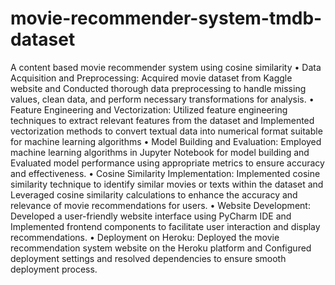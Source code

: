 # movie-recommender-system-tmdb-dataset
A content based movie recommender system using cosine similarity
• Data Acquisition and Preprocessing: Acquired movie dataset from Kaggle website and Conducted thorough data preprocessing to handle missing values, clean data, and perform necessary transformations for analysis.
• Feature Engineering and Vectorization: Utilized feature engineering techniques to extract relevant features from the dataset and Implemented vectorization methods to convert textual data into numerical format suitable for machine learning algorithms
• Model Building and Evaluation: Employed machine learning algorithms in Jupyter Notebook for model building and Evaluated model performance using appropriate metrics to ensure accuracy and effectiveness.
• Cosine Similarity Implementation: Implemented cosine similarity technique to identify similar movies or texts within the dataset and Leveraged cosine similarity calculations to enhance the accuracy and relevance of movie recommendations for users.
• Website Development: Developed a user-friendly website interface using PyCharm IDE and Implemented frontend components to facilitate user interaction and display recommendations.
• Deployment on Heroku: Deployed the movie recommendation system website on the Heroku platform and Configured deployment settings and resolved dependencies to ensure smooth deployment process.
